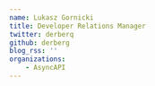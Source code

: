 ```yaml
---
name: Lukasz Gornicki
title: Developer Relations Manager
twitter: derberq
github: derberg
blog_rss: ''
organizations:
    - AsyncAPI
---
```

